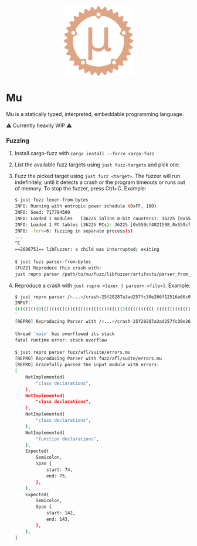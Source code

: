 <p align="center">
  <img
    alt="The greek lowercase letter mu inside of a gear shape"
    src="./assets/logo.svg"
    height="192px"
  >
</p>

# Mu

Mu is a statically typed, interpreted, embeddable programming language.

⚠ Currently heavily WIP ⚠


### Fuzzing
1. Install cargo-fuzz with `cargo install --force cargo-fuzz`
2. List the available fuzz targets using `just fuzz-targets` and pick one.
3. Fuzz the picked target using `just fuzz <target>`. The fuzzer will run indefinitely, until it detects a crash or the program timeouts or runs out of memory. To stop the fuzzer, press Ctrl+C. Example:

   ```bash
   $ just fuzz lexer-from-bytes
   INFO: Running with entropic power schedule (0xFF, 100).
   INFO: Seed: 717794509
   INFO: Loaded 1 modules   (36225 inline 8-bit counters): 36225 [0x559cf4818810, 0x559cf4821591), 
   INFO: Loaded 1 PC tables (36225 PCs): 36225 [0x559cf4821598,0x559cf48aeda8), 
   INFO: -fork=6: fuzzing in separate process(s)
   ...
   ^C
   ==2686751== libFuzzer: a child was interrupted; exiting

   $ just fuzz parser-from-bytes
   [FUZZ] Reproduce this crash with:
   just repro parser /path/to/mu/fuzz/libfuzzer/artifacts/parser_from_bytes/crash-25f28287a3ad257fc30e266f12516a66c0ee3b1b --print-input
   ```
4. Reproduce a crash with `just repro <lexer | parser> <file>]`. Example:
   ```bash
   $ just repro parser /<...>/crash-25f28287a3ad257fc30e266f12516a66c0ee3b1b --print-input
   INPUT:`
   (((((((((0(((((((((((((((((((((((((((((((2((((((((((( (((((((((((((((((((((((((	((((((((((((8((((((((((((((((((((((((((((((((((((((((((((((((((((((((((((((	((((((((((((8((((((((((((((((((($((((((((((((((((((((((((((((((((((((((((((((((((((((((((((((((((((((((((((((((((((((((((((((((((((((((((((((((	((((((((((((8((((((((((((((((((($(((((((((((((((((((((((((((((((((((((((((((((((((((((((	(((((((((((((((((((((((((((	((((((((((((8((((((((((((((((((((((((((((((((((((((((((((((((((((((((((((((	((((((((((((8((((((((((((((((((($((((((((((((((((((((((((((((((((((((((((((((((((((((((((((((((((((((((((((((((((((((((((((((((((((((((((((((((	((((((((((((8((((((((((((((((((($(((((((((((((((((((((((((((((((((((((((((((((((((((((((	((((((((((((9((((((((411;n;1;n888844488883-311444448;2|||j|;n|||j|;n;1||88883-3((((((((((9((((((((411;n;1;n888844488883-311444448;2|||j|;n|||j|;n;1||88883-3114444411;n;1;n8888444888o888(((((((((((((((((((((((4
   `
   [REPRO] Reproducing Parser with /<...>/crash-25f28287a3ad257fc30e266f12516a66c0ee3b1b

   thread 'main' has overflowed its stack
   fatal runtime error: stack overflow

   $ just repro parser fuzz/afl/suite/errors.mu
   [REPRO] Reproducing Parser with fuzz/afl/suite/errors.mu
   [REPRO] Gracefully parsed the input module with errors:
   [
       NotImplemented(
           "class declarations",
       ),
       NotImplemented(
           "class declarations",
       ),
       NotImplemented(
           "class declarations",
       ),
       NotImplemented(
           "function declarations",
       ),
       Expected(
           Semicolon,
           Span {
               start: 74,
               end: 75,
           },
       ),
       Expected(
           Semicolon,
           Span {
               start: 142,
               end: 143,
           },
       ),
   ]
   ```
